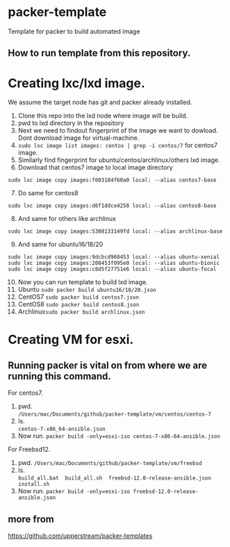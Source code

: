 # packer-template
Template for packer to build automated image

## How to run template from this repository.
# Creating lxc/lxd image.
We assume the target node has git and packer already installed.
1. Clone this repo into the lxd node where image will be build.
2. pwd to lxd directory in the repository
3. Next we need to findout fingerprint of the image we want to dowload. Dont download image for virtual-machine.
4. `sudo lxc image list images: centos | grep -i centos/7` for centos7 image.
5. Similarly find fingerprint for ubuntu/centos/archlinux/others lxd image.
6. Download that centos7 image to local image directory
```
sudo lxc image copy images:f603184f60a0 local: --alias centos7-base
```
7. Do same for centos8 
```
sudo lxc image copy images:d6f1ddce4258 local: --alias centos8-base
```
8. And same for others like archlinux
```
sudo lxc image copy images:5308133149fd local: --alias archlinux-base
```
9. And same for ubuntu16/18/20 
```
sudo lxc image copy images:9dcbcd968453 local: --alias ubuntu-xenial
sudo lxc image copy images:208453f095e0 local: --alias ubuntu-bionic
sudo lxc image copy images:c8d5f27751e6 local: --alias ubuntu-focal
```
10. Now you can run template to build lxd image.
11. Ubuntu `sudo packer build ubuntu16/18/20.json`
12. CentOS7 `sudo packer build centos7.json`
13. CentOS8 `sudo packer build centos8.json`
14. Archlinux`sudo packer build archlinux.json`

# Creating VM for esxi. 
## Running packer is vital on from where we are running this command.
For centos7. 
1. pwd.   
```/Users/mac/Documents/github/packer-template/vm/centos/centos-7```
2. ls.   
```centos-7-x86_64-ansible.json```
3. Now run. 
```packer build -only=esxi-iso centos-7-x86-64-ansible.json```

For Freebsd12.
1. pwd.
```/Users/mac/Documents/github/packer-template/vm/freebsd```
2. ls.  
```build_all.bat  build_all.sh  freebsd-12.0-release-ansible.json  install.sh```
3. Now run. 
```packer build -only=esxi-iso freebsd-12.0-release-ansible.json```

## more from
https://github.com/upperstream/packer-templates
